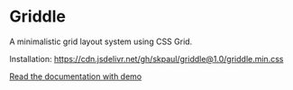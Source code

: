 # Griddle
A minimalistic grid layout system using CSS Grid.

Installation: https://cdn.jsdelivr.net/gh/skpaul/griddle@1.0/griddle.min.css

[Read the documentation with demo](https://skpaul.github.io/griddle/)
